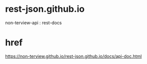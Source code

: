 # rest-json.github.io
non-terview-api : rest-docs


# href
https://non-terview.github.io/rest-json.github.io/docs/api-doc.html
